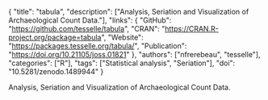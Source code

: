 {
  "title": "tabula",
  "description": ["Analysis, Seriation and Visualization of Archaeological Count Data."],
  "links": {
    "GitHub": "https://github.com/tesselle/tabula",
    "CRAN": "https://CRAN.R-project.org/package=tabula",
    "Website": "https://packages.tesselle.org/tabula/",
    "Publication": "https://doi.org/10.21105/joss.01821"
  },
  "authors": ["nfrerebeau", "tesselle"],
  "categories": ["R"],
  "tags": ["Statistical analysis", "Seriation"],
  "doi": "10.5281/zenodo.1489944"
}

<!-- Generated by csv2md.R – do not edit by hand -->

Analysis, Seriation and Visualization of Archaeological Count Data.